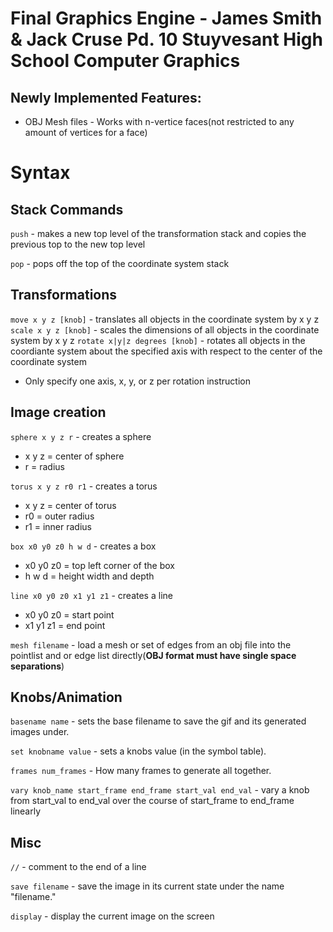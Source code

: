 # Final Graphics Engine - James Smith & Jack Cruse Pd. 10 Stuyvesant High School Computer Graphics

## Newly Implemented Features:
* OBJ Mesh files - Works with n-vertice faces(not restricted to any amount of vertices for a face)


# Syntax

## Stack Commands
`push`	- makes a new top level of the transformation stack and copies the previous top to the new top level

`pop`	- pops off the top of the coordinate system stack

## Transformations
`move x y z [knob]` - translates all objects in the coordinate system by x y z
`scale x y z [knob]`		- scales the dimensions of all objects in the coordinate system by x y z
`rotate x|y|z degrees [knob]`	- rotates all objects in the coordiante system about the specified axis with respect to the center of the coordinate system 
* Only specify one axis, x, y, or z per rotation instruction

## Image creation
`sphere x y z r` - creates a sphere
* x y z = center of sphere
* r = radius

`torus x y z r0 r1` - creates a torus
* x y z = center of torus
* r0 = outer radius
* r1 = inner radius

`box x0 y0 z0 h w d` - creates a box
* x0 y0 z0 = top left corner of the box
* h w d = height width and depth

`line x0 y0 z0 x1 y1 z1` - creates a line
* x0 y0 z0 = start point
* x1 y1 z1 = end point

`mesh filename` - load a mesh or set of edges from an obj file into the pointlist and or edge list directly(**OBJ format must have single space separations**)

## Knobs/Animation
`basename name` - sets the base filename to save the gif and its generated images under.

`set knobname value` - sets a knobs value (in the symbol table).

`frames num_frames`	- How many frames to generate all together.

`vary knob_name start_frame end_frame start_val end_val` - vary a knob from start_val to end_val over the course of start_frame to end_frame linearly

## Misc
`//` - comment to the end of a line

`save filename` - save the image in its current state under the name "filename."

`display`	- display the current image on the screen
